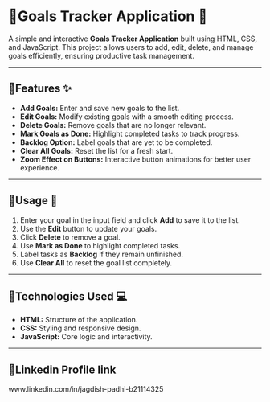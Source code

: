  
 
  <h1>🌟Goals Tracker Application 🎯</h1>
  <p>A simple and interactive <strong>Goals Tracker Application</strong> built using HTML, CSS, and JavaScript. This project allows users to add, edit, delete, and manage goals efficiently, ensuring productive task management.</p>
  
  <hr>

  <h2>🌟Features ✨</h2>
  <ul>
    <li><strong>Add Goals:</strong> Enter and save new goals to the list.</li>
    <li><strong>Edit Goals:</strong> Modify existing goals with a smooth editing process.</li>
    <li><strong>Delete Goals:</strong> Remove goals that are no longer relevant.</li>
    <li><strong>Mark Goals as Done:</strong> Highlight completed tasks to track progress.</li>
    <li><strong>Backlog Option:</strong> Label goals that are yet to be completed.</li>
    <li><strong>Clear All Goals:</strong> Reset the list for a fresh start.</li>
    <li><strong>Zoom Effect on Buttons:</strong> Interactive button animations for better user experience.</li>
  </ul>

  <hr>

 
 

  <h2>🌟Usage 📖</h2>
  <ol>
    <li>Enter your goal in the input field and click <strong>Add</strong> to save it to the list.</li>
    <li>Use the <strong>Edit</strong> button to update your goals.</li>
    <li>Click <strong>Delete</strong> to remove a goal.</li>
    <li>Use <strong>Mark as Done</strong> to highlight completed tasks.</li>
    <li>Label tasks as <strong>Backlog</strong> if they remain unfinished.</li>
    <li>Use <strong>Clear All</strong> to reset the goal list completely.</li>
  </ol>

  <hr>

  <h2>🌟Technologies Used 💻</h2>
  <ul>
    <li><strong>HTML:</strong> Structure of the application.</li>
    <li><strong>CSS:</strong> Styling and responsive design.</li>
    <li><strong>JavaScript:</strong> Core logic and interactivity.</li>
  </ul>

  <hr>

  <h2>🌟Linkedin Profile link</h2>
   www.linkedin.com/in/jagdish-padhi-b21114325

  

  

   

   
 
